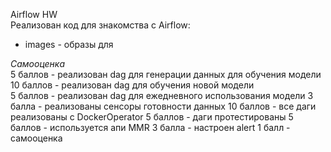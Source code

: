 Airflow HW    
Реализован код для знакомства с Airflow:
- images - образы для 


*Самооценка*  
5 баллов - реализован dag для генерации данных для обучения модели  
10 баллов - реализован dag для обучения новой модели  
5 баллов - реализован dag для ежедневного использования модели
3 балла - реализованы сенсоры готовности данных
10 баллов - все даги реализованы с DockerOperator
5 баллов - даги протестированы
5 баллов - используется апи MMR
3 балла - настроен alert
1 балл - самооценка